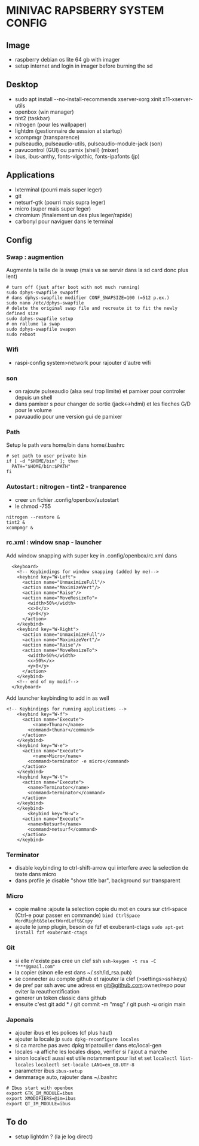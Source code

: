 # MINIVAC RAPSBERRY SYSTEM CONFIG

## Image

- raspberry debian os lite 64 gb with imager
- setup internet and login in imager before burning the sd
## Desktop

- sudo apt install --no-install-recommends xserver-xorg xinit x11-xserver-utils
- openbox (win manager)
- tint2 (taskbar)
- nitrogen (pour les wallpaper)
- lightdm (gestionnaire de session at startup)
- xcompmgr (transparence)
- pulseaudio, pulseaudio-utils, pulseaudio-module-jack (son)
- pavucontrol (GUI) ou  pamix (shell) (mixer)
- ibus, ibus-anthy, fonts-vlgothic, fonts-ipafonts (jp)

## Applications

- lxterminal (pourri mais super leger)
- git
- netsurf-gtk (pourri mais supra leger)
- micro (super mais super leger)
- chromium (finalement un des plus leger/rapide)
- carbonyl pour naviguer dans le terminal

## Config

### Swap : augmention
Augmente la taille de la swap (mais va se servir dans la sd card donc plus lent)
```
# turn off (just after boot with not much running)
sudo dphys-swapfile swapoff
# dans dphys-swapfile modifier CONF_SWAPSIZE=100 (=512 p.ex.)
sudo nano /etc/dphys-swapfile
# delete the original swap file and recreate it to fit the newly defined size
sudo dphys-swapfile setup
# on rallume la swap
sudo dphys-swapfile swapon
sudo reboot
```

### Wifi
- raspi-config system>network pour rajouter d'autre wifi

### son
- on rajoute pulseaudio (alsa seul trop limite) et pamixer pour controler depuis un shell
- dans pamixer s pour changer de sortie (jack<->hdmi) et les fleches G/D pour le volume
- pavuaudio pour une version gui de pamixer

### Path
Setup le path vers home/bin dans home/.bashrc
```
# set path to user private bin
if [ -d "$HOME/bin" ]; then
  PATH="$HOME/bin:$PATH"
fi
```

### Autostart : nitrogen - tint2 - tranparence
- creer un fichier .config/openbox/autostart
- le chmod -755
```
nitrogen --restore &
tint2 &
xcompmgr &
```

### rc.xml : window snap - launcher
Add window snapping with super key in .config/openbox/rc.xml dans <keyboard></keyboard>
```
  <keyboard>
    <!-- Keybindings for window snapping (added by me)-->
    <keybind key="W-Left">
      <action name="UnmaximizeFull"/>
      <action name="MaximizeVert"/>
      <action name="Raise"/>
      <action name="MoveResizeTo">
        <width>50%</width>
        <x>0</x>
        <y>0</y>
      </action>
    </keybind>
    <keybind key="W-Right">
      <action name="UnmaximizeFull"/>
      <action name="MaximizeVert"/>
      <action name="Raise"/>
      <action name="MoveResizeTo">
        <width>50%</width>
        <x>50%</x>
        <y>0</y>
      </action>
    </keybind>
    <!-- end of my modif-->
  </keyboard>  
```
Add launcher keybinding to add in <keyboard></keyboard> as well
```
<!-- Keybindings for running applications -->
    <keybind key="W-f">
      <action name="Execute">
          <name>Thunar</name>
        <command>thunar</command>
      </action>
    </keybind>
    <keybind key="W-e">
      <action name="Execute">
          <name>Micro</name>
        <command>terminator -e micro</command>
      </action>
    </keybind>
    <keybind key="W-t">
      <action name="Execute">
        <name>Terminator</name>
        <command>terminator</command>
      </action>
    </keybind>
    </keybind>
        <keybind key="W-w">
      <action name="Execute">
        <name>Netsurf</name>
        <command>netsurf</command>
      </action>
    </keybind>
```

### Terminator
- disable keybinding to ctrl-shift-arrow qui interfere avec la selection de texte dans micro
- dans profile je disable "show title bar", background sur transparent

### Micro
- copie maline :ajoute la selection copie du mot en cours sur ctrl-space (Ctrl-e pour passer en commande)
`bind CtrlSpace WordRight&SelectWordLeft&Copy`
- ajoute le jump plugin, besoin de fzf et exuberant-ctags
`sudo apt-get install fzf exuberant-ctags`

### Git
- si elle n'existe pas cree un clef ssh
`ssh-keygen -t rsa -C "***@gmail.com"`
- la copier (sinon elle est dans ~/.ssh/id_rsa.pub)
- se connecter au compte github et rajouter la clef (>settings>sshkeys)
- de pref par ssh avec une adress en git@github.com:owner/repo pour eviter la reauthentification
- generer un token classic dans github
- ensuite c'est git add * / git commit -m "msg" / git push -u origin main

### Japonais
- ajouter ibus et les polices (cf plus haut)
- ajouter la locale jp 
`sudo dpkg-reconfigure locales`
- si ca marche pas avec dpkg tripatouiller dans etc/local-gen 
- locales -a affiche les locales dispo, verifier si l'ajout a marche
- sinon localectl aussi est utile notamment pour list et set
`localectl list-locales`
`localectl set-locale LANG=en_GB.UTF-8`
- parametrer ibus 
`ibus-setup`
- demmarage auto, rajouter dans ~/.bashrc
```
# Ibus start with openbox
export GTK_IM_MODULE=ibus
export XMODIFIERS=@im=ibus
export QT_IM_MODULE=ibus
```


## To do
- setup lightdm ? (la je log direct)





